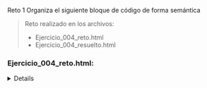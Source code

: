 Reto 1 Organiza el siguiente bloque de código de forma semántica

> Reto realizado en los archivos:
> * Ejercicio_004_reto.html
> * Ejercicio_004_resuelto.html

### Ejercicio_004_reto.html:
<details><sumary>reto tal</sumary><p>
	
	## folded content
	

```html
<!DOCTYPE html> 
<html lang="en">
<head>
    <meta charset="UTF-8">
    <meta name="viewport" content="width=device-width, initial-scale=1.0">
    <title>Reto 1: Organiza de forma semántica</title>
</head>
<body>
    <div>
        Platzi-video
        <ul>
            <div>Cuenta</div>
            <div>Cerrar Sesión</div>
        </ul>
    </div>

    <div>Sección principal</div>

    <div>
        <div>Contáctanos</div>
        <div>Política de privacidad</div>
        <div>Términos y condiciones</div>
    </div>
</body>
</html>
```

</sumary>

### Ejercicio_004_resuelto.html:
```html
<!DOCTYPE html>
<html lang="es">
<head>
    <meta charset="UTF-8">
    <meta name="viewport" content="width=device-width, initial-scale=1.0">
    <title>Reto 1: Organiza de forma semántica</title>
</head>
<body>
    <header>
        <h1>Platzi-video</h1>
        <ul>
            <li><button onclick="">Cuenta</button></li>
            <br>
            <li><button onclick="">Cerrar sesión</button></li>
        </ul>
    </header>
    <section>Sección principal</section>
    <footer>
        <ul>
        <li><a href="platzi.com">Contáctanos</a></li>
        <li><a href="platzi.com">Política de privacidad</a></li>
        <li><a href="platzi.com">Términos y condiciones</a></li>
        </ul>
    </footer>
</body>
</html>
```
